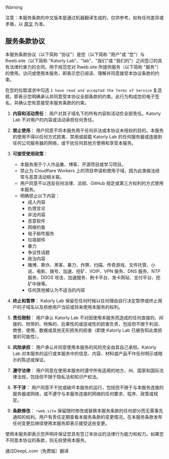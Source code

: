 > [!WARNING]  
> 注意：本服务条款的中文版本是通过机器翻译生成的，仅供参考。如有任何差异或矛盾，以 [原文](/Terms-of-Service.md) 为准。  

## 服务条款协议

本服务条款协议（以下简称 "协议"）是您（以下简称 "用户"或 "您"）与 Rweb.site（以下简称 "Katorly Lab"、"lab"、"我们"或 "我们的"）之间签订的具有法律约束力的合同，用于规范您对 Rweb.site 所提供服务（以下简称 "服务"）的使用。访问或使用本服务，即表示您已阅读、理解并同意接受本协议条款的约束。

在您的拉取请求中勾选 `I have read and accepted the Terms of Service` 复选框，即表示您明确承认并同意受本协议全部条款的约束。此行为构成您的电子签名，并确认您有意接受本服务条款的约束。

1. **内容和活动责任**： 用户对其子域名下的所有内容和活动负全部责任。Katorly Lab 不对用户的内容或活动承担任何责任。

2. **禁止使用**： 用户同意不将本服务用于任何非法或本协议未授权的目的。本服务的使用不得以任何方式损害、禁用或超载 Katorly Lab 的任何服务器或连接到任何公司服务器的网络，或干扰任何其他方使用和享受本服务。

3. **可接受使用政策**：
    - 本服务用于个人作品集、博客、开源项目或学习项目。
    - 禁止为 Cloudflare Workers 上的项目申请和使用子域，因为此类做法经常与恶意活动相关联。
    - 用户同意不以违反任何法律、法规、GitHub 规定或第三方权利的方式使用本服务。
    - 明确禁止以下内容：
        - 成人内容
        - 仇恨言论
        - 非法内容
        - 恶意软件
        - 网络钓鱼
        - 电子邮件服务
        - 垃圾邮件
        - 暴力
        - 争议性话题
        - 政治内容
        - 赌博、欺诈、黑客、暴力、作弊、扫描、传奇游戏、文件托管、小说、电影、拨号、加速、挖矿、VOIP、VPN 服务、DNS 服务、NTP 服务、DDOS 攻击、加速服务、刷卡平台、发卡网站、支付平台、挖矿中继等。
        - 任何其他被认为不适当的内容

4. **终止和暂停**： Katorly Lab 保留在任何时候以任何理由自行决定暂停或终止用户的子域名以及拒绝用户当前或将来使用本服务的权利。

5. **责任限制**： 用户承认 Katorly Lab 不对因使用本服务而造成的任何直接的、间接的、附带的、特殊的、后果性的或惩戒性的损害负责，包括但不限于利润、商誉、使用、数据或其他无形损失的损害（即使 Katorly Lab 已被告知此类损害的可能性）。

6. **风险承担**： 用户承认并同意使用本服务的风险完全由其自己承担。Katorly Lab 对本服务的运行或本服务中的信息、内容、材料或产品不作任何明示或暗示的陈述或保证。

7. **遵守法律**： 用户同意在使用本服务时遵守所有适用的地方、州、国家和国际法律法规，包括但不限于隐私法和知识产权法。

8. **不干涉**： 用户同意不干扰或破坏本服务的运行，包括但不限于与本服务连接的服务器或网络，或不遵守与本服务连接的网络的任何要求、程序、政策或规定。

9. **条款修改**： `rweb.site` 保留随时修改或替换本服务条款的任何部分而无需事先通知的权利。用户有责任定期查看本服务条款的变更情况。在本服务条款发布任何变更后继续使用本服务即表示接受这些变更。

使用本服务即表示您声明并保证您具有签订本协议的法律行为能力和权力。如果您不同意本协议的条款，则无权使用本服务。


通过DeepL.com（免费版）翻译

